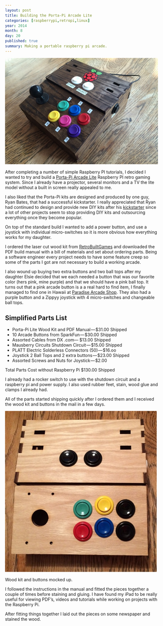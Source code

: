 ```yaml
---
layout: post
title: Building the Porta-Pi Arcade Lite
categories: [raspberrypi,retropi,linux]
year: 2014
month: 8
day: 20
published: true
summary: Making a portable raspberry pi arcade.
---
```


<img src="/assets/img/portapi/porta_pi_01.jpg" class="img-responsive img-rounded" alt="Porta Pi Arcade" />

After completing a number of simple Raspberry PI tutorials, I decided I wanted to try and build a [Porta-Pi Arcade Lite](http://www.retrobuiltgames.com/the-build-page/porta-pi-arcade-lite/) Raspberry PI retro gaming system. Since I already have a projector, several monitors and a TV the lite model without a built in screen really appealed to me.

I also liked that the Porta-Pi kits are designed and produced by one guy, Ryan Bates, that had a successful kickstarter. I really appreciated that Ryan had continued to design and provide new DIY kits after his [kickstarter](https://www.kickstarter.com/projects/2103217949/porta-pi-arcade-a-diy-mini-arcade-cabinet-for-rasp) since a lot of other projects seem to stop providing DIY kits and outsourcing everything once they become popular.

On top of the standard build I wanted to add a power button, and use a joystick with individual micro-switches so it is more obvious how everything works for my daughter.

I ordered the laser cut wood kit from [RetroBuiltGames](http://www.retrobuiltgames.com/) and downloaded the PDF build manual with a bill of materials and set about ordering parts. Being a software engineer every project needs to have some feature creep so some of the parts I got are not necessary to build a working arcade.

I also wound up buying two extra buttons and two ball tops after my daughter Elsie decided that we each needed a button that was our favorite color (hers pink, mine purple) and that we should have a pink ball top. It turns out that a pink arcade button is a a real hard to find item, I finally managed to find one in Hawaii at [Paradise Arcade Shop](http://www.paradisearcadeshop.com/il-psl-l/720-il-psl-l-paradise-arcade-pink.html#/microswitch_force-50_gram_microswitch). They also had a purple button and a Zippyy joystick with 4 micro-switches and changeable ball tops.

## Simplified Parts List

+ Porta-Pi Lite Wood Kit and PDF Manual — $31.00 Shipped
+ 10 Arcade Buttons from SparkFun — $30.00 Shipped
+ Assorted Cables from DX .com— $13.00 Shipped
+ Mausberry Circuits Shutdown Circuit — $15.00 Shipped
+ PLATT Electric Solderless Connectors (50) — $16.oo
+ Joystick 2 Ball Tops and 2 extra buttons — $23.00 Shipped
+ Assorted Screws and Nuts for Joystick — $2.00

<p class="lead">
  Total Parts Cost without Raspberry Pi $130.00 Shipped
</p>

I already had a rocker switch to use with the shutdown circuit and a raspberry pi and power supply. I also used rubber feet, stain, wood glue and clamps I already had.

All of the parts started shipping quickly after I ordered them and I received the wood kit and buttons in the mail in a few days.

<div class="row">
  <div class="col-md-6">
  <img src="/assets/img/portapi/porta_pi_06.jpg" class="img-responsive img-rounded" alt="Porta Pi Arcade" />
  </div>
  <div class="col-md-6">
    <p>Wood kit and buttons mocked up.</p>
    <p>I followed the instructions in the manual and fitted the pieces together a couple of times before staining and gluing. I have found my iPad to be really useful for viewing PDF’s, videos and tutorials while working on projects with the Raspberry Pi.</p>
    <p>After fitting things together I laid out the pieces on some newspaper and stained the wood.</p>
  </div>
</div>
